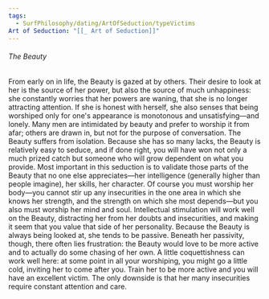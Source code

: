 ```yaml
---
tags:
  - SurfPhilosophy/dating/ArtOfSeduction/typeVictims
Art of Seduction: "[[_ Art of Seduction]]"
---
```



###### The Beauty
From early on in life, the Beauty is gazed at by others. Their desire to look at her is the source of her power, but also the source of much unhappiness: she constantly worries that her powers are waning, that she is no longer attracting attention. If she is honest with herself, she also senses that being worshiped only for one's appearance is monotonous and unsatisfying—and lonely. Many men are intimidated by beauty and prefer to worship it from afar; others are drawn in, but not for the purpose of conversation. The Beauty suffers from isolation. Because she has so many lacks, the Beauty is relatively easy to seduce, and if done right, you will have won not only a much prized catch but someone who will grow dependent on what you provide. Most important in this seduction is to validate those parts of the Beauty that no one else appreciates—her intelligence (generally higher than people imagine), her skills, her character. Of course you must worship her body—you cannot stir up any insecurities in the one area in which she knows her strength, and the strength on which she most depends—but you also must worship her mind and soul. Intellectual stimulation will work well on the Beauty, distracting her from her doubts and insecurities, and making it seem that you value that side of her personality. Because the Beauty is always being looked at, she tends to be passive. Beneath her passivity, though, there often lies frustration: the Beauty would love to be more active and to actually do some chasing of her own. A little coquettishness can work well here: at some point in all your worshiping, you might go a little cold, inviting her to come after you. Train her to be more active and you will have an excellent victim. The only downside is that her many insecurities require constant attention and care.